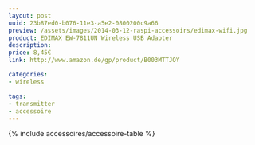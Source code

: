 ```yaml
---
layout: post
uuid: 23b87ed0-b076-11e3-a5e2-0800200c9a66
preview: /assets/images/2014-03-12-raspi-accessoirs/edimax-wifi.jpg
product: EDIMAX EW-7811UN Wireless USB Adapter
description:
price: 8,45€
link: http://www.amazon.de/gp/product/B003MTTJOY

categories:
- wireless

tags:
- transmitter
- accessoire
---
```


{% include accessoires/accessoire-table %}
